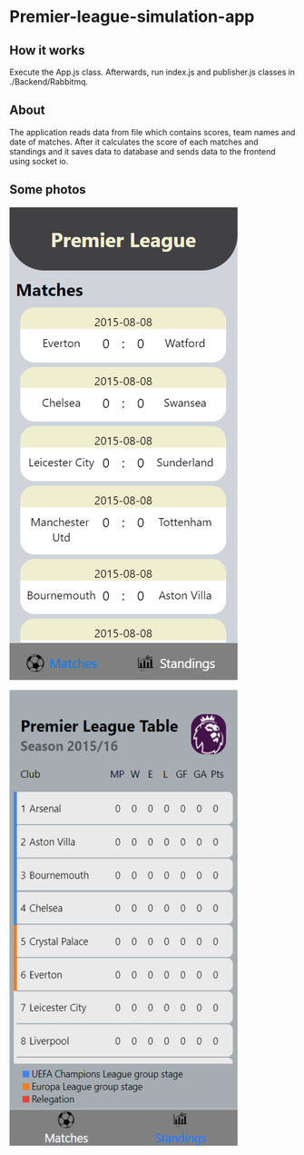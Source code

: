 # Premier-league-simulation-app

## How it works
Execute the App.js class. Afterwards, run index.js and publisher.js classes in ./Backend/Rabbitmq.

## About
The application reads data from file which contains scores, team names and date of matches. After it calculates the score of each matches and standings and it saves data to database and sends data to the frontend using socket io.

## Some photos
![](Screenshot/Matches.png)

![](Screenshot/Standings.png)
